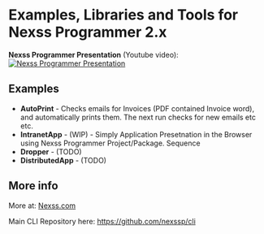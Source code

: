 # Examples, Libraries and Tools for Nexss Programmer 2.x

**Nexss Programmer Presentation** (Youtube video):  
[![Nexss Programmer Presentation](https://img.youtube.com/vi/vs2tXMrZzzs/0.jpg)](https://www.youtube.com/watch?v=vs2tXMrZzzs)

## Examples

- **AutoPrint** - Checks emails for Invoices (PDF contained Invoice word), and automatically prints them. The next run checks for new emails etc etc.
- **IntranetApp** - (WIP) - Simply Application Presetnation in the Browser using Nexss Programmer Project/Package. Sequence
- **Dropper** - (TODO)
- **DistributedApp** - (TODO)

## More info

More at: [Nexss.com](https://nexss.com)

Main CLI Repository here: <https://github.com/nexssp/cli>
